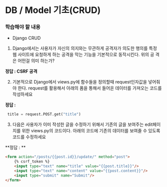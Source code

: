 # DB / Model 기초(CRUD)

### 학습해야 할 내용

-  Django CRUD



1.  Django에서는 사용자가 자신의 의지와는 무관하게 공격자가 의도한 행의를 특정 웹 사이트에 요청하게 하는 공격을 막는 기능을 기본적으로 동작시킨다. 위의 공 격은 어떤걸 의미 하는가?



**정답 : CSRF 공격**





2. 기본적으로 Django에서 views.py에 함수들을 정의할때 request인자값을 넣어줘야 한다. request를 활용해서 아래의 폼을 통해서 들어온 데이터를 가져오는 코드를 작성하세요



**정답 :**

```python
 title = request.POST.get("title")
```





3.  다음은 사용자가 이미 작성한 글을 수정하기 위해서 기존의 글을 보여주는 edit페이지를 위한 views.py의 코드이다. 아래의 코드에 기존의 데이터를 보여줄 수 있도록 코드를 수정하세요



**정답 : **

```html
<form action="/posts/{{post.id}}/update/" method="post">
    {% csrf_token %}
    <input type="text" name="title" value="{{post.title}}"/>
    <input type="text" name="content" value="{{post.content}}"/>
    <input type="submit" name="Submit"/>
</form>
```

